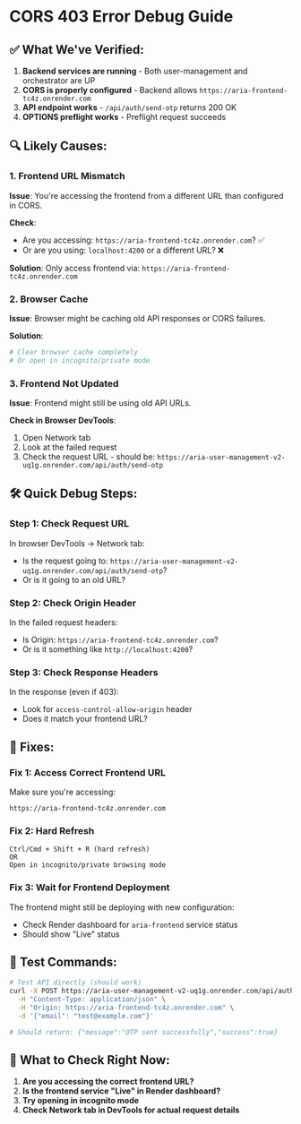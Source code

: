 # CORS 403 Error Debug Guide

## ✅ What We've Verified:
1. **Backend services are running** - Both user-management and orchestrator are UP
2. **CORS is properly configured** - Backend allows `https://aria-frontend-tc4z.onrender.com`
3. **API endpoint works** - `/api/auth/send-otp` returns 200 OK
4. **OPTIONS preflight works** - Preflight request succeeds

## 🔍 Likely Causes:

### 1. Frontend URL Mismatch
**Issue**: You're accessing the frontend from a different URL than configured in CORS.

**Check**:
- Are you accessing: `https://aria-frontend-tc4z.onrender.com`? ✅
- Or are you using: `localhost:4200` or a different URL? ❌

**Solution**: Only access frontend via: `https://aria-frontend-tc4z.onrender.com`

### 2. Browser Cache
**Issue**: Browser might be caching old API responses or CORS failures.

**Solution**:
```bash
# Clear browser cache completely
# Or open in incognito/private mode
```

### 3. Frontend Not Updated
**Issue**: Frontend might still be using old API URLs.

**Check in Browser DevTools**:
1. Open Network tab
2. Look at the failed request
3. Check the request URL - should be: `https://aria-user-management-v2-uq1g.onrender.com/api/auth/send-otp`

## 🛠️ Quick Debug Steps:

### Step 1: Check Request URL
In browser DevTools → Network tab:
- Is the request going to: `https://aria-user-management-v2-uq1g.onrender.com/api/auth/send-otp`?
- Or is it going to an old URL?

### Step 2: Check Origin Header
In the failed request headers:
- Is Origin: `https://aria-frontend-tc4z.onrender.com`?
- Or is it something like `http://localhost:4200`?

### Step 3: Check Response Headers
In the response (even if 403):
- Look for `access-control-allow-origin` header
- Does it match your frontend URL?

## 🔧 Fixes:

### Fix 1: Access Correct Frontend URL
Make sure you're accessing:
```
https://aria-frontend-tc4z.onrender.com
```

### Fix 2: Hard Refresh
```
Ctrl/Cmd + Shift + R (hard refresh)
OR
Open in incognito/private browsing mode
```

### Fix 3: Wait for Frontend Deployment
The frontend might still be deploying with new configuration:
- Check Render dashboard for `aria-frontend` service status
- Should show "Live" status

## 📝 Test Commands:
```bash
# Test API directly (should work)
curl -X POST https://aria-user-management-v2-uq1g.onrender.com/api/auth/send-otp \
  -H "Content-Type: application/json" \
  -H "Origin: https://aria-frontend-tc4z.onrender.com" \
  -d '{"email": "test@example.com"}'

# Should return: {"message":"OTP sent successfully","success":true}
```

## 🚨 What to Check Right Now:
1. **Are you accessing the correct frontend URL?**
2. **Is the frontend service "Live" in Render dashboard?**
3. **Try opening in incognito mode**
4. **Check Network tab in DevTools for actual request details**
